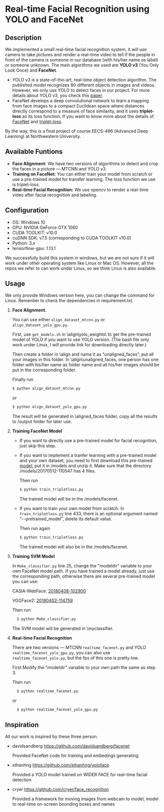# Real-time Facial Recognition using YOLO and FaceNet

## Description
We implemented a small real-time facial recognition system, it will use camera to take pictures and render a real-time video to tell if the people in front of the camera is someone in our database (with his/her name as label) or someone unknown. The main algorithms we used are **YOLO v3** (You Only Look Once) and **FaceNet**.
* YOLO v3 is a state-of-the-art, real-time object detection algorithm. The published model recognizes 80 different objects in images and videos. However, we only use YOLO to detect faces in our project. For more details about YOLO v3, you check this [paper](https://pjreddie.com/media/files/papers/YOLOv3.pdf).
* FaceNet develops a deep convolutional network to learn a mapping from face images to a compact Euclidean space where distances
directly correspond to a measure of face similarity, and it uses **triplet-loss** as its loss function. If you want to know more about the details of [FaceNet](https://arxiv.org/pdf/1503.03832.pdf) and [triplet-loss](https://omoindrot.github.io/triplet-loss).

By the way, this is a final project of course EECS-496 (Advanced Deep Learning) at Northwestern University.

## Available Funtions
* **Face Alignment:** We have two versions of algorithms to detect and crop the faces in a picture — MTCNN and YOLO v3.
* **Training on FaceNet:** You can either train your model from scratch or use a pre-trained model for transfer learning. The loss function we use is triplet-loss.
* **Real-time Facial Recognition:** We use opencv to render a real-time video after facial recognition and labeling.

## Configuration
* OS: Windows 10
* GPU: NVIDIA GeForce GTX 1060
* CUDA TOOLKIT: v10.0
* cuDNN SDK: v7.5 (corresponding to CUDA TOOLKIT v10.0)
* Python: 3.x
* tensorflow-gpu: 1.13.1

We successfully build this system in windows, but we are not sure if it will work under other operating system like Linux or Mac OS. However, all the repos we refer to can work under Linux, so we think Linux is also available.

## Usage

We only provide Windows version here, you can change the command for Linux. Remenber to check the dependencies in requirement.txt.

1. **Face Alignment.**

     You can use either ```align_dataset_mtcnn.py``` or ```align_dataset_yolo_gpu.py```.
     
     First, use ```get_models.sh``` in \align\yolo_weights\ to get the pre-trained model of YOLO if you want to use YOLO version. (The bash file only work under Linux, I will provide link for downloading directly later.)
     
     Then create a folder in \align and name it as "unaligned_faces", put all your images in this folder. In \align\unaligned_faces, one person has one folder with his/her name as folder name and all his/her images should be put in the corresponding folder. 
     
     Finally run
     ```bash
     $ python align_dataset_mtcnn.py
     ```
     or
     ```bash
     $ python align_dataset_yolo_gpu.py
     ```
     
     The result will be generated in \aligned_faces folder, copy all the results to /output folder for later use.
     
2. **Training FaceNet Model**

     * If you want to directly use a pre-trained model for facial recognition, just skip this step.
     * If you want to implement a tranfer learning with a pre-trained model and your own dataset, you need to first download this pre-trained [model](https://drive.google.com/file/d/0B5MzpY9kBtDVZ2RpVDYwWmxoSUk/edit), put it in /models and unzip it. Make sure that the directory /models/20170512-110547 has 4 files.
       
       Then run
       ```bash
       $ python train_tripletloss.py
       ```
     
       The trained model will be in the /models/facenet.
     
     * If you want to train your own model from scratch. In ```train_tripletloss.py``` line 433, there is an optional argument named "--pretrained_model", delete its default value.
     
       Then run again 
       ```bash
       $ python train_tripletloss.py
       ```
     
       The trained model will also be in the /models/facenet.

3. **Training SVM Model**

     In ```Make_classifier.py``` line 25, change the "modeldir" variable to your own FaceNet model path. If you have trained a model already, just use the corresponding path, otherwise there are several pre-trained model you can use:
     
     CASIA-WebFace: [20180408-102900](https://drive.google.com/file/d/1R77HmFADxe87GmoLwzfgMu_HY0IhcyBz/view)
     
     VGGFace2: [20180402-114759](https://drive.google.com/file/d/1EXPBSXwTaqrSC0OhUdXNmKSh9qJUQ55-/view)
     
     Then run
     ```bash
       $ python Make_classifier.py
     ```
     
     The SVM model will be generated in \myclassifier.
     
4. **Real-time Facial Recognition**

     There are two versions — MTCNN ```realtime_facenet.py``` and YOLO ```realtime_facenet_yolo_gpu.py```, you can also use ```realtime_facenet_yolo.py```, but the fps of this one is pretty low.
     
     First Modify the "modeldir" variable to your own path the same as step 3.
     
     Then run
     ```bash
       $ python realtime_facenet.py
     ```
     
     or
     
     ```bash
       $ python realtime_facenet_yolo_gpu.py
     ```
     

## Inspiration

All our work is inspired by these three person.

* davidsandberg https://github.com/davidsandberg/facenet

  Provided FaceNet code for training and embedings generating


* sthanhng https://github.com/sthanhng/yoloface

  Provided a YOLO model trained on WIDER FACE for real-time facial detection


* cryer https://github.com/cryer/face_recognition

  Provided a framework for moving images from webcam to model, model to real-time on-screen bounding boxes and names
